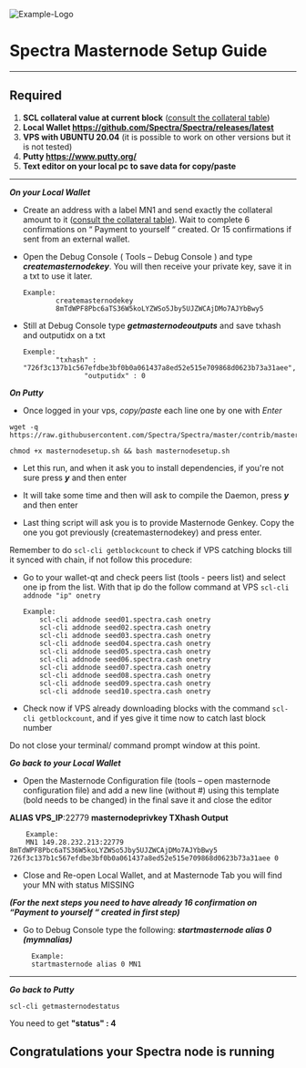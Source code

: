 ![Example-Logo](https://sappcoin.com/wp-content/uploads/2021/05/Spectra-logo-transparent.png)

# Spectra Masternode Setup Guide
***
## Required
1) **SCL collateral value at current block** ([consult the collateral table](../../README.md#rewards-breakdown))
2) **Local Wallet https://github.com/Spectra/Spectra/releases/latest**
3) **VPS with UBUNTU 20.04** (it is possible to work on other versions but it is not tested)
4) **Putty https://www.putty.org/**
5) **Text editor on your local pc to save data for copy/paste**
***

***On your Local Wallet***
* Create an address with a label MN1 and send exactly the collateral amount to it ([consult the collateral table](../../README.md#rewards-breakdown)).
 Wait to complete 6 confirmations on “ Payment to yourself “ created.
 Or 15 confirmations if sent from an external wallet.

* Open the Debug Console ( Tools – Debug Console ) and type ***createmasternodekey***.
You will then receive your private key, save it in a txt to use it later.
  ```
  Example:
          createmasternodekey
          8mTdWPF8Pbc6aTS36W5koLYZWSo5Jby5UJZWCAjDMo7AJYbBwy5
* Still at Debug Console type ***getmasternodeoutputs*** and save txhash and outputidx on a txt
  ```
  Exemple:
          "txhash" : "726f3c137b1c567efdbe3bf0b0a061437a8ed52e515e709868d0623b73a31aee",
		         "outputidx" : 0

***On Putty***

* Once logged in your vps, *copy/paste* each line one by one with *Enter*

```
wget -q https://raw.githubusercontent.com/Spectra/Spectra/master/contrib/masternodesetup/masternodesetup.sh
```

```
chmod +x masternodesetup.sh && bash masternodesetup.sh
```

* Let this run, and when it ask you to install dependencies, if you're not sure press ***y*** and then enter

* It will take some time and then will ask to compile the Daemon, press ***y*** and then enter 

* Last thing script will ask you is to provide Masternode Genkey. Copy the one you got previously (createmasternodekey) and press enter.

Remember to do `scl-cli getblockcount` to check if VPS catching blocks till it synced with chain, if not follow this procedure:

* Go to your wallet-qt and check peers list (tools - peers list) and select one ip from the list. With that ip do the follow command at VPS `scl-cli addnode "ip" onetry`

      Example:
		  scl-cli addnode seed01.spectra.cash onetry
		  scl-cli addnode seed02.spectra.cash onetry
		  scl-cli addnode seed03.spectra.cash onetry
		  scl-cli addnode seed04.spectra.cash onetry
		  scl-cli addnode seed05.spectra.cash onetry
		  scl-cli addnode seed06.spectra.cash onetry
		  scl-cli addnode seed07.spectra.cash onetry
		  scl-cli addnode seed08.spectra.cash onetry
		  scl-cli addnode seed09.spectra.cash onetry
		  scl-cli addnode seed10.spectra.cash onetry

    
* Check now if VPS already downloading blocks with the command `scl-cli getblockcount`, and if yes give it time now to catch last block number 

Do not close your terminal/ command prompt window at this point.

***Go back to your Local Wallet***

* Open the Masternode Configuration file (tools – open masternode configuration file) and add a new line (without #) using this template (bold needs to be changed) in the final save it and close the editor

**ALIAS VPS_IP**:22779 **masternodeprivkey TXhash Output**

		Example:
		MN1 149.28.232.213:22779 8mTdWPF8Pbc6aTS36W5koLYZWSo5Jby5UJZWCAjDMo7AJYbBwy5 726f3c137b1c567efdbe3bf0b0a061437a8ed52e515e709868d0623b73a31aee 0

* Close and Re-open Local Wallet, and at Masternode Tab you will find your MN with status MISSING

***(For the next steps you need to have already 16 confirmation on “Payment to yourself “ created in first step)***

* Go to Debug Console type the following: ***startmasternode alias 0 (mymnalias)***

		Example:
		startmasternode alias 0 MN1
***

***Go back to Putty***

```
scl-cli getmasternodestatus
```

You need to get **"status" : 4** 

## Congratulations your Spectra node is running
